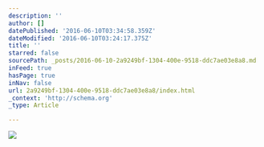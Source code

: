 ```yaml
---
description: ''
author: []
datePublished: '2016-06-10T03:34:58.359Z'
dateModified: '2016-06-10T03:24:17.375Z'
title: ''
starred: false
sourcePath: _posts/2016-06-10-2a9249bf-1304-400e-9518-ddc7ae03e8a8.md
inFeed: true
hasPage: true
inNav: false
url: 2a9249bf-1304-400e-9518-ddc7ae03e8a8/index.html
_context: 'http://schema.org'
_type: Article

---
```

![](https://the-grid-user-content.s3-us-west-2.amazonaws.com/6be70914-629f-41e5-958c-f6e5b018c688.jpg)